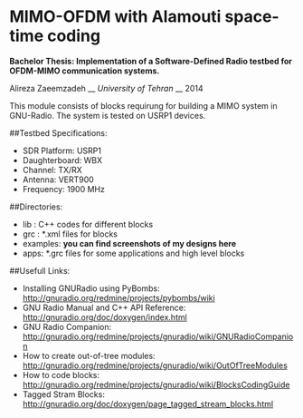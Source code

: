 # MIMO-OFDM with Alamouti space-time coding
**Bachelor Thesis: Implementation of a Software-Defined Radio testbed for OFDM-MIMO communication systems.**


Alireza Zaeemzadeh __ *University of Tehran* __ 2014

This module consists of blocks requirung for building a MIMO system in GNU-Radio. The system is tested on USRP1 devices.

##Testbed Specifications:
* SDR Platform: USRP1
* Daughterboard: WBX
* Channel: TX/RX
* Antenna: VERT900
* Frequency: 1900 MHz

##Directories:
* lib : C++ codes for different blocks
* grc : *.xml files for blocks
* examples: **you can find screenshots of my designs here**
* apps: *.grc files for some applications and high level blocks 

##Usefull Links:
* Installing GNURadio using PyBombs: http://gnuradio.org/redmine/projects/pybombs/wiki
* GNU Radio Manual and C++ API Reference: http://gnuradio.org/doc/doxygen/index.html
* GNU Radio Companion: http://gnuradio.org/redmine/projects/gnuradio/wiki/GNURadioCompanion
* How to create out-of-tree modules: http://gnuradio.org/redmine/projects/gnuradio/wiki/OutOfTreeModules
* How to code blocks: http://gnuradio.org/redmine/projects/gnuradio/wiki/BlocksCodingGuide
* Tagged Stram Blocks: http://gnuradio.org/doc/doxygen/page_tagged_stream_blocks.html
